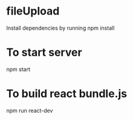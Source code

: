 # fileUpload
Install dependencies by running npm install

# To start server
npm start

# To build react bundle.js
npm run react-dev
